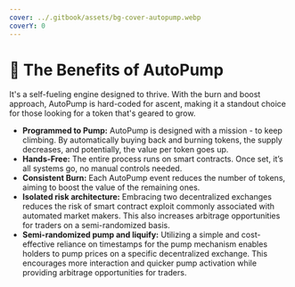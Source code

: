 ```yaml
---
cover: ../.gitbook/assets/bg-cover-autopump.webp
coverY: 0
---
```


# 🛫 The Benefits of AutoPump

It's a self-fueling engine designed to thrive. With the burn and boost approach, AutoPump is hard-coded for ascent, making it a standout choice for those looking for a token that's geared to grow.

* **Programmed to Pump:** AutoPump is designed with a mission - to keep climbing. By automatically buying back and burning tokens, the supply decreases, and potentially, the value per token goes up.
* **Hands-Free:** The entire process runs on smart contracts. Once set, it’s all systems go, no manual controls needed.
* **Consistent Burn:** Each AutoPump event reduces the number of tokens, aiming to boost the value of the remaining ones.
* **Isolated risk architecture:** Embracing two decentralized exchanges reduces the risk of smart contract exploit commonly associated with automated market makers. This also increases arbitrage opportunities for traders on a semi-randomized basis.
* **Semi-randomized pump and liquify:** Utilizing a simple and cost-effective reliance on timestamps for the pump mechanism enables holders to pump prices on a specific decentralized exchange. This encourages more interaction and quicker pump activation while providing arbitrage opportunities for traders.
